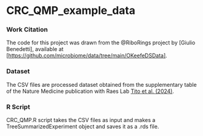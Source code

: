# CRC_QMP_example_data

### Work Citation

The code for this project was drawn from the @RiboRings project by [Giulio Benedetti], available at [https://github.com/microbiome/data/tree/main/OKeefeDSData].

### Dataset

The CSV files are processed dataset obtained from the supplementary table of the Nature Medicine publication with Raes Lab [ Tito et al. (2024)](https://www.nature.com/articles/s41591-024-02963-2).

### R Script

CRC_QMP.R script takes the CSV files as input and makes a TreeSummarizedExperiment object and saves it as a .rds file.


